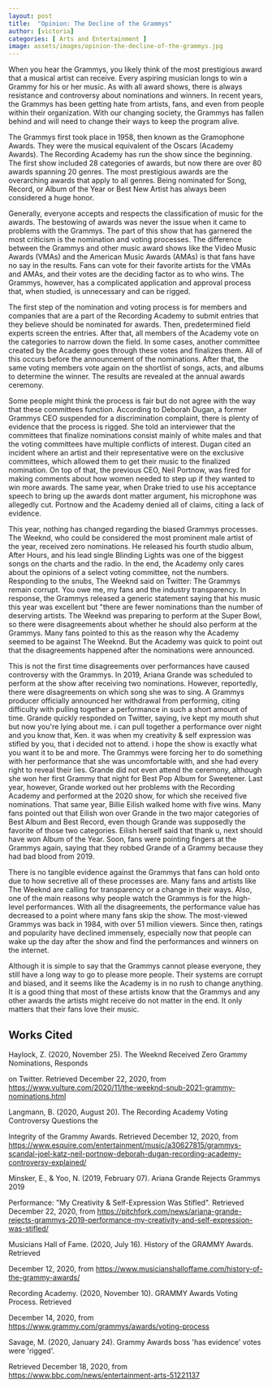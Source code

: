 ```yaml
---
layout: post
title:  "Opinion: The Decline of the Grammys"
author: [victoria]
categories: [ Arts and Entertainment ]
image: assets/images/opinion-the-decline-of-the-grammys.jpg
---
```


When you hear the Grammys, you likely think of the most prestigious award that a musical artist can receive. Every aspiring musician longs to win a Grammy for his or her music. As with all award shows, there is always resistance and controversy about nominations and winners. In recent years, the Grammys has been getting hate from artists, fans, and even from people within their organization. With our changing society, the Grammys has fallen behind and will need to change their ways to keep the program alive.

The Grammys first took place in 1958, then known as the Gramophone Awards. They were the musical equivalent of the Oscars (Academy Awards). The Recording Academy has run the show since the beginning. The first show included 28 categories of awards, but now there are over 80 awards spanning 20 genres. The most prestigious awards are the overarching awards that apply to all genres. Being nominated for Song, Record, or Album of the Year or Best New Artist has always been considered a huge honor. 

Generally, everyone accepts and respects the classification of music for the awards. The bestowing of awards was never the issue when it came to problems with the Grammys. The part of this show that has garnered the most criticism is the nomination and voting processes. The difference between the Grammys and other music award shows like the Video Music Awards (VMAs) and the American Music Awards (AMAs) is that fans have no say in the results. Fans can vote for their favorite artists for the VMAs and AMAs, and their votes are the deciding factor as to who wins. The Grammys, however, has a complicated application and approval process that, when studied, is unnecessary and can be rigged. 

The first step of the nomination and voting process is for members and companies that are a part of the Recording Academy to submit entries that they believe should be nominated for awards. Then, predetermined field experts screen the entries. After that, all members of the Academy vote on the categories to narrow down the field. In some cases, another committee created by the Academy goes through these votes and finalizes them. All of this occurs before the announcement of the nominations. After that, the same voting members vote again on the shortlist of songs, acts, and albums to determine the winner. The results are revealed at the annual awards ceremony. 

Some people might think the process is fair but do not agree with the way that these committees function. According to Deborah Dugan, a former Grammys CEO suspended for a discrimination complaint, there is plenty of evidence that the process is rigged. She told an interviewer that the committees that finalize nominations consist mainly of white males and that the voting committees have multiple conflicts of interest. Dugan cited an incident where an artist and their representative were on the exclusive committees, which allowed them to get their music to the finalized nomination. On top of that, the previous CEO, Neil Portnow, was fired for making comments about how women needed to step up if they wanted to win more awards. The same year, when Drake tried to use his acceptance speech to bring up the awards dont matter argument, his microphone was allegedly cut. Portnow and the Academy denied all of claims, citing a lack of evidence. 

This year, nothing has changed regarding the biased Grammys processes. The Weeknd, who could be considered the most prominent male artist of the year, received zero nominations. He released his fourth studio album, After Hours, and his lead single Blinding Lights was one of the biggest songs on the charts and the radio. In the end, the Academy only cares about the opinions of a select voting committee, not the numbers. Responding to the snubs, The Weeknd said on Twitter: The Grammys remain corrupt. You owe me, my fans and the industry transparency. In response, the Grammys released a generic statement saying that his music this year was excellent but "there are fewer nominations than the number of deserving artists. The Weeknd was preparing to perform at the Super Bowl, so there were disagreements about whether he should also perform at the Grammys. Many fans pointed to this as the reason why the Academy seemed to be against The Weeknd. But the Academy was quick to point out that the disagreements happened after the nominations were announced.

This is not the first time disagreements over performances have caused controversy with the Grammys. In 2019, Ariana Grande was scheduled to perform at the show after receiving two nominations. However, reportedly, there were disagreements on which song she was to sing. A Grammys producer officially announced her withdrawal from performing, citing difficulty with pulling together a performance in such a short amount of time. Grande quickly responded on Twitter, saying, ive kept my mouth shut but now you're lying about me. i can pull together a performance over night and you know that, Ken. it was when my creativity & self expression was stifled by you, that i decided not to attend. i hope the show is exactly what you want it to be and more. The Grammys were forcing her to do something with her performance that she was uncomfortable with, and she had every right to reveal their lies. Grande did not even attend the ceremony, although she won her first Grammy that night for Best Pop Album for Sweetener. Last year, however, Grande worked out her problems with the Recording Academy and performed at the 2020 show, for which she received five nominations. That same year, Billie Eilish walked home with five wins. Many fans pointed out that Eilish won over Grande in the two major categories of Best Album and Best Record, even though Grande was supposedly the favorite of those two categories. Eilish herself said that thank u, next should have won Album of the Year. Soon, fans were pointing fingers at the Grammys again, saying that they robbed Grande of a Grammy because they had bad blood from 2019. 

There is no tangible evidence against the Grammys that fans can hold onto due to how secretive all of these processes are. Many fans and artists like The Weeknd are calling for transparency or a change in their ways. Also, one of the main reasons why people watch the Grammys is for the high-level performances. With all the disagreements, the performance value has decreased to a point where many fans skip the show. The most-viewed Grammys was back in 1984, with over 51 million viewers. Since then, ratings and popularity have declined immensely, especially now that people can wake up the day after the show and find the performances and winners on the internet. 

Although it is simple to say that the Grammys cannot please everyone, they still have a long way to go to please more people. Their systems are corrupt and biased, and it seems like the Academy is in no rush to change anything. It is a good thing that most of these artists know that the Grammys and any other awards the artists might receive do not matter in the end. It only matters that their fans love their music.

## Works Cited

Haylock, Z. (2020, November 25). The Weeknd Received Zero Grammy Nominations, Responds 

on Twitter. Retrieved December 22, 2020, from https://www.vulture.com/2020/11/the-weeknd-snub-2021-grammy-nominations.html

Langmann, B. (2020, August 20). The Recording Academy Voting Controversy Questions the 

Integrity of the Grammy Awards. Retrieved December 12, 2020, from https://www.esquire.com/entertainment/music/a30627815/grammys-scandal-joel-katz-neil-portnow-deborah-dugan-recording-academy-controversy-explained/

Minsker, E., & Yoo, N. (2019, February 07). Ariana Grande Rejects Grammys 2019 

Performance: "My Creativity & Self-Expression Was Stifled". Retrieved December 22, 2020, from https://pitchfork.com/news/ariana-grande-rejects-grammys-2019-performance-my-creativity-and-self-expression-was-stifled/

Musicians Hall of Fame. (2020, July 16). History of the GRAMMY Awards. Retrieved 

December 12, 2020, from https://www.musicianshalloffame.com/history-of-the-grammy-awards/

Recording Academy. (2020, November 10). GRAMMY Awards Voting Process. Retrieved 

December 14, 2020, from https://www.grammy.com/grammys/awards/voting-process

Savage, M. (2020, January 24). Grammy Awards boss 'has evidence' votes were 'rigged'. 

Retrieved December 18, 2020, from https://www.bbc.com/news/entertainment-arts-51221137


